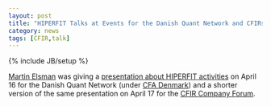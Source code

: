 ```yaml
---
layout: post
title: "HIPERFIT Talks at Events for the Danish Quant Network and CFIRs Company Forum"
category: news
tags: [CFIR,talk]
---
```

{% include JB/setup %}

[Martin Elsman](http://www.elsman.com) was giving a [presentation
about HIPERFIT activities](/pdf/elsman_cfa.pdf) on April 16 for the
Danish Quant Network (under [CFA
Denmark](http://www.finansanalytiker.dk/)) and a shorter version of
the same presentation on April 17 for the [CFIR Company
Forum](http://www.cfir.dk/Projekter/VirksomhedsForum/Pages/VirksomhedsForum.aspx).